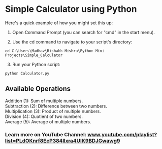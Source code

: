 # Simple Calculator using Python

Here's a quick example of how you might set this up:
1. Open Command Prompt (you can search for "cmd" in the start menu).

2. Use the cd command to navigate to your script's directory:
```
cd C:\Users\Madhav\Rishabh Mishra\Python Mini Projects\Simple_Calculator
```
3. Run your Python script:
```bash
python Calculator.py
```

## Available Operations 
Addition (1): Sum of multiple numbers. <br>
Subtraction (2): Difference between two numbers. <br>
Multiplication (3): Product of multiple numbers. <br>
Division (4): Quotient of two numbers. <br>
Average (5): Average of multiple numbers.

### Learn more on YouTube Channel: www.youtube.com/playlist?list=PLdOKnrf8EcP384Ilxra4UlK9BDJGwawg9 
